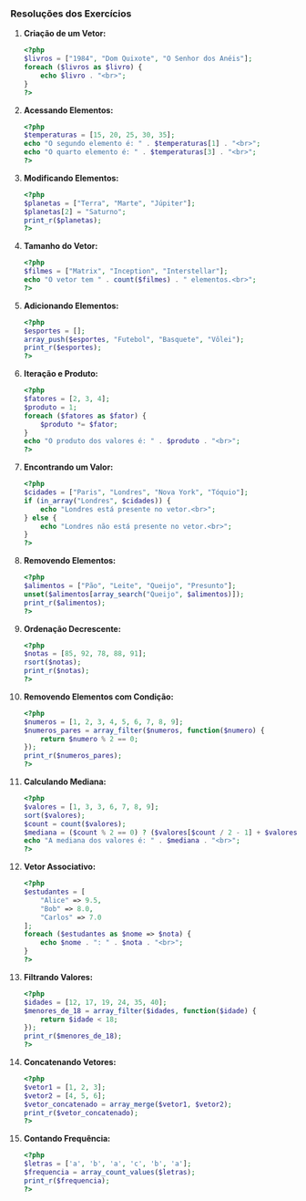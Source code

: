 
### Resoluções dos Exercícios

1. **Criação de um Vetor:**
   ```php
   <?php
   $livros = ["1984", "Dom Quixote", "O Senhor dos Anéis"];
   foreach ($livros as $livro) {
       echo $livro . "<br>";
   }
   ?>
   ```

2. **Acessando Elementos:**
   ```php
   <?php
   $temperaturas = [15, 20, 25, 30, 35];
   echo "O segundo elemento é: " . $temperaturas[1] . "<br>";
   echo "O quarto elemento é: " . $temperaturas[3] . "<br>";
   ?>
   ```

3. **Modificando Elementos:**
   ```php
   <?php
   $planetas = ["Terra", "Marte", "Júpiter"];
   $planetas[2] = "Saturno";
   print_r($planetas);
   ?>
   ```

4. **Tamanho do Vetor:**
   ```php
   <?php
   $filmes = ["Matrix", "Inception", "Interstellar"];
   echo "O vetor tem " . count($filmes) . " elementos.<br>";
   ?>
   ```

5. **Adicionando Elementos:**
   ```php
   <?php
   $esportes = [];
   array_push($esportes, "Futebol", "Basquete", "Vôlei");
   print_r($esportes);
   ?>
   ```

6. **Iteração e Produto:**
   ```php
   <?php
   $fatores = [2, 3, 4];
   $produto = 1;
   foreach ($fatores as $fator) {
       $produto *= $fator;
   }
   echo "O produto dos valores é: " . $produto . "<br>";
   ?>
   ```

7. **Encontrando um Valor:**
   ```php
   <?php
   $cidades = ["Paris", "Londres", "Nova York", "Tóquio"];
   if (in_array("Londres", $cidades)) {
       echo "Londres está presente no vetor.<br>";
   } else {
       echo "Londres não está presente no vetor.<br>";
   }
   ?>
   ```

8. **Removendo Elementos:**
   ```php
   <?php
   $alimentos = ["Pão", "Leite", "Queijo", "Presunto"];
   unset($alimentos[array_search("Queijo", $alimentos)]);
   print_r($alimentos);
   ?>
   ```

9. **Ordenação Decrescente:**
   ```php
   <?php
   $notas = [85, 92, 78, 88, 91];
   rsort($notas);
   print_r($notas);
   ?>
   ```

10. **Removendo Elementos com Condição:**
    ```php
    <?php
    $numeros = [1, 2, 3, 4, 5, 6, 7, 8, 9];
    $numeros_pares = array_filter($numeros, function($numero) {
        return $numero % 2 == 0;
    });
    print_r($numeros_pares);
    ?>
    ```

11. **Calculando Mediana:**
    ```php
    <?php
    $valores = [1, 3, 3, 6, 7, 8, 9];
    sort($valores);
    $count = count($valores);
    $mediana = ($count % 2 == 0) ? ($valores[$count / 2 - 1] + $valores[$count / 2]) / 2 : $valores[floor($count / 2)];
    echo "A mediana dos valores é: " . $mediana . "<br>";
    ?>
    ```

12. **Vetor Associativo:**
    ```php
    <?php
    $estudantes = [
        "Alice" => 9.5,
        "Bob" => 8.0,
        "Carlos" => 7.0
    ];
    foreach ($estudantes as $nome => $nota) {
        echo $nome . ": " . $nota . "<br>";
    }
    ?>
    ```

13. **Filtrando Valores:**
    ```php
    <?php
    $idades = [12, 17, 19, 24, 35, 40];
    $menores_de_18 = array_filter($idades, function($idade) {
        return $idade < 18;
    });
    print_r($menores_de_18);
    ?>
    ```

14. **Concatenando Vetores:**
    ```php
    <?php
    $vetor1 = [1, 2, 3];
    $vetor2 = [4, 5, 6];
    $vetor_concatenado = array_merge($vetor1, $vetor2);
    print_r($vetor_concatenado);
    ?>
    ```

15. **Contando Frequência:**
    ```php
    <?php
    $letras = ['a', 'b', 'a', 'c', 'b', 'a'];
    $frequencia = array_count_values($letras);
    print_r($frequencia);
    ?>
    ```
